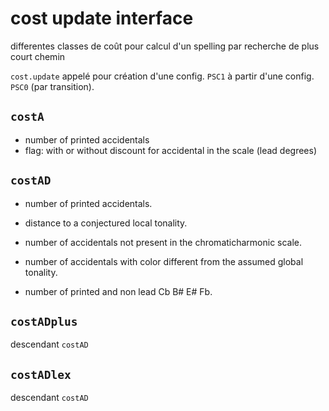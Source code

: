 # cost update interface

differentes classes de coût pour calcul d'un spelling par recherche de plus court chemin

`cost.update` appelé pour création d'une config. `PSC1` à partir d'une config. `PSC0`  (par transition).


## `costA`

- number of printed accidentals
- flag: with or without discount for accidental in the scale (lead degrees)


## `costAD`

- number of printed accidentals.

- distance to a conjectured local tonality.

- number of accidentals not present in the chromaticharmonic scale.

- number of accidentals with color different from the assumed global tonality.

- number of printed and non lead Cb B# E# Fb.


## `costADplus`

descendant `costAD`







## `costADlex`

descendant `costAD`



